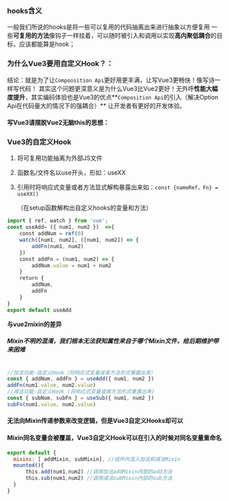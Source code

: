 ### hooks含义
一般我们所说的hooks是将一些可以复用的代码抽离出来进行抽象以方便复用
一些**可复用的方法**像钩子一样挂着，可以随时被引入和调用以实现**高内聚低耦合**的目标，应该都能算是hook；

### 为什么Vue3要用自定义Hook？：

结论：就是为了让`Compoosition Api`更好用更丰满，让写Vue3更畅快！像写诗一样写代码！ 其实这个问题更深意义是为什么Vue3比Vue2更好！无外呼**性能大幅度提升**，其实编码体验也是Vue3的优点**`Composition Api`的引入（解决Option Api在代码量大的情况下的强耦合）** 让开发者有更好的开发体验。

#### 写Vue3请摆脱Vue2无脑this的思想：

### Vue3的自定义Hook
1. 将可复用功能抽离为外部JS文件
    
2. 函数名/文件名以use开头，形如：useXX
    
3. 引用时将响应式变量或者方法显式解构暴露出来如：`const {nameRef，Fn} = useXX()`
    
    （在setup函数解构出自定义hooks的变量和方法）
``` js
import { ref, watch } from 'vue';
const useAdd= ({ num1, num2 })  =>{
    const addNum = ref(0)
    watch([num1, num2], ([num1, num2]) => {
        addFn(num1, num2)
    })
    const addFn = (num1, num2) => {
        addNum.value = num1 + num2
    }
    return {
        addNum,
        addFn
    }
}
export default useAdd
```

**与vue2mixin的差异**
##### Mixin不明的混淆，我们根本无法获知属性来自于哪个Mixin文件，给后期维护带来困难
``` js

//加法功能-自定义Hook（将响应式变量或者方法形式暴露出来）
const { addNum, addFn } = useAdd({ num1, num2 })
addFn(num1.value, num2.value)
//减法功能-自定义Hook (将响应式变量或者方法形式暴露出来)
const { subNum, subFn } = useSub({ num1, num2 })
subFn(num1.value, num2.value)

```

#### 无法向Mixin传递参数来改变逻辑，但是Vue3自定义Hooks却可以
#### Mixin同名变量会被覆盖，Vue3自定义Hook可以在引入的时候对同名变量重命名

```js
export default {
  mixins: [ addMixin, subMixin], //组件内混入加法和减法Mixin
  mounted(){
      this.add(num1,num2) //调用加法addMixin内部的add方法
      this.sub(num1,num2) //调用减法subMixin内部的sub方法
  }  
}
```